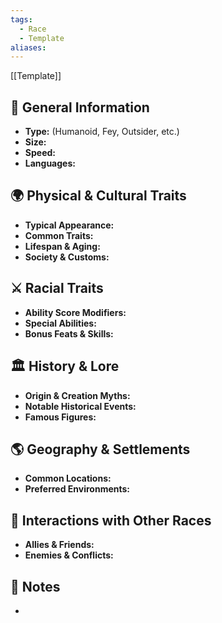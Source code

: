 ```yaml
---
tags:
  - Race
  - Template
aliases:
---
```

[[Template]]
## 🧬 General Information
- **Type:** (Humanoid, Fey, Outsider, etc.)
- **Size:** 
- **Speed:** 
- **Languages:** 

## 🌍 Physical & Cultural Traits
- **Typical Appearance:** 
- **Common Traits:** 
- **Lifespan & Aging:** 
- **Society & Customs:** 

## ⚔️ Racial Traits
- **Ability Score Modifiers:** 
- **Special Abilities:** 
- **Bonus Feats & Skills:** 

## 🏛️ History & Lore
- **Origin & Creation Myths:** 
- **Notable Historical Events:** 
- **Famous Figures:** 

## 🌎 Geography & Settlements
- **Common Locations:** 
- **Preferred Environments:** 

## 🧭 Interactions with Other Races
- **Allies & Friends:** 
- **Enemies & Conflicts:** 

## 📜 Notes
- 
